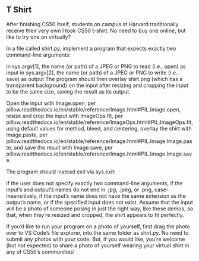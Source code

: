 ## T Shirt

After finishing CS50 itself, students on campus at Harvard traditionally receive their very own I took CS50 t-shirt. No need to buy one online, but like to try one on virtually?

In a file called shirt.py, implement a program that expects exactly two command-line arguments:

in sys.argv[1], the name (or path) of a JPEG or PNG to read (i.e., open) as input
in sys.argv[2], the name (or path) of a JPEG or PNG to write (i.e., save) as output
The program should then overlay shirt.png (which has a transparent background) on the input after resizing and cropping the input to be the same size, saving the result as its output.

Open the input with Image.open, per pillow.readthedocs.io/en/stable/reference/Image.html#PIL.Image.open, resize and crop the input with ImageOps.fit, per pillow.readthedocs.io/en/stable/reference/ImageOps.html#PIL.ImageOps.fit, using default values for method, bleed, and centering, overlay the shirt with Image.paste, per pillow.readthedocs.io/en/stable/reference/Image.html#PIL.Image.Image.paste, and save the result with Image.save, per pillow.readthedocs.io/en/stable/reference/Image.html#PIL.Image.Image.save.

The program should instead exit via sys.exit:

if the user does not specify exactly two command-line arguments,
if the input’s and output’s names do not end in .jpg, .jpeg, or .png, case-insensitively,
if the input’s name does not have the same extension as the output’s name, or
if the specified input does not exist.
Assume that the input will be a photo of someone posing in just the right way, like these demos, so that, when they’re resized and cropped, the shirt appears to fit perfectly.

If you’d like to run your program on a photo of yourself, first drag the photo over to VS Code’s file explorer, into the same folder as shirt.py. No need to submit any photos with your code. But, if you would like, you’re welcome (but not expected) to share a photo of yourself wearing your virtual shirt in any of CS50’s communities!

